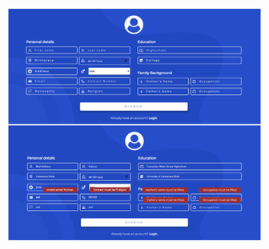 ![screenshot](https://github.com/mart-anthony-stark/Async-ActB-User-Registration-form/blob/main/screenshots/Salazar_BSIT-2C_ASYNC_B_Screenshot1.png?raw=true)
![screenshot2](https://github.com/mart-anthony-stark/Async-ActB-User-Registration-form/blob/main/screenshots/Salazar_BSIT-2C_ASYNC_B_Screenshot2.png?raw=true)

